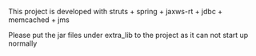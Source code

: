 This project is developed with struts + spring + jaxws-rt + jdbc + memcached + jms

Please put the jar files under extra_lib to the project as it can not start up normally
